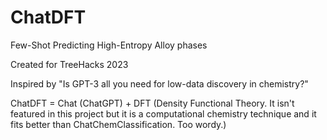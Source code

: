 # ChatDFT 
Few-Shot Predicting High-Entropy Alloy phases

Created for TreeHacks 2023  

Inspired by "Is GPT-3 all you need for low-data discovery in chemistry?" 

ChatDFT = Chat (ChatGPT) + DFT (Density Functional Theory. It isn't featured in this project but it is a computational chemistry technique and it fits better than ChatChemClassification. Too wordy.) 

